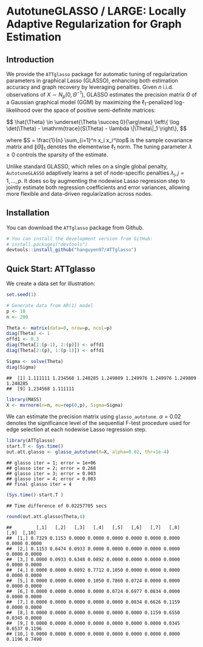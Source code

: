 AutotuneGLASSO / LARGE: Locally Adaptive Regularization for Graph Estimation
================

## Introduction

We provide the `ATTglasso` package for automatic tuning of
regularization parameters in graphical Lasso (GLASSO), enhancing both
estimation accuracy and graph recovery by leveraging penalties. Given
$n$ i.i.d. observations of $X \sim N_p(0, \Theta^{-1})$, GLASSO
estimates the precision matrix $\Theta$ of a Gaussian graphical model
(GGM) by maximizing the $\ell_1$-penalized log-likelihood over the space
of positive semi-definite matrices:
<p>
$$
    \hat{\Theta} \in \underset{\Theta \succeq 0}{\arg\max} \left\{ \log \det(\Theta) - \mathrm{trace}(S\Theta) - \lambda \|\Theta\|_1 \right\},
$$
</p>

where $S = \frac{1}{n} \sum_{i=1}^n x_i x_i^\top$ is the sample
covariance matrix and $\|\Theta\|_1$ denotes the elementwise $\ell_1$
norm. The tuning parameter $\lambda \geq 0$ controls the sparsity of the
estimate.

Unlike standard GLASSO, which relies on a single global penalty,
`AutotuneGLASSO` adaptively learns a set of node-specific penalties
$\lambda_j, j = 1, \ldots, p$. It does so by augmenting the nodewise
Lasso regression step to jointly estimate both regression coefficients
and error variances, allowing more flexible and data-driven
regularization across nodes.

## Installation

You can download the `ATTglasso` package from Github.

``` r
# You can install the development version from GitHub:
# install.packages("devtools")
devtools::install_github("hanguyen97/ATTglasso")
```

## Quick Start: ATTglasso

We create a data set for illustration:

``` r
set.seed(1)

# Generate data from AR(1) model
p <- 10
n <- 200

Theta <- matrix(data=0, nrow=p, ncol=p)
diag(Theta) <- 1
offd1 <- 0.3
diag(Theta[1:(p-1), 2:(p)]) <- offd1
diag(Theta[2:(p), 1:(p-1)]) <- offd1

Sigma <- solve(Theta)
diag(Sigma)
```

    ##  [1] 1.111111 1.234568 1.248285 1.249809 1.249976 1.249976 1.249809 1.248285
    ##  [9] 1.234568 1.111111

``` r
library(MASS)
X <- mvrnorm(n=n, mu=rep(0,p), Sigma=Sigma)
```

We can estimate the precision matrix using `glasso_autotune`.
$\alpha = 0.02$ denotes the significance level of the sequential F-test
procedure used for edge selection at each nodewise Lasso regression
step.

``` r
library(ATTglasso)
start.T <- Sys.time()
out.att.glasso <- glasso_autotune(X=X, alpha=0.02, thr=1e-4)
```

    ## glasso iter = 1; error = 1e+06
    ## glasso iter = 2; error = 0.268
    ## glasso iter = 3; error = 0.003
    ## glasso iter = 4; error = 0.003
    ## final glasso iter = 4

``` r
(Sys.time()-start.T )
```

    ## Time difference of 0.02257705 secs

``` r
round(out.att.glasso$Theta,4)
```

    ##         [,1]   [,2]   [,3]   [,4]   [,5]   [,6]   [,7]   [,8]   [,9]  [,10]
    ##  [1,] 0.7329 0.1153 0.0000 0.0000 0.0000 0.0000 0.0000 0.0000 0.0000 0.0000
    ##  [2,] 0.1153 0.6474 0.0933 0.0000 0.0000 0.0000 0.0000 0.0000 0.0000 0.0000
    ##  [3,] 0.0000 0.0933 0.6348 0.0892 0.0000 0.0000 0.0000 0.0000 0.0000 0.0000
    ##  [4,] 0.0000 0.0000 0.0892 0.7712 0.1050 0.0000 0.0000 0.0000 0.0000 0.0000
    ##  [5,] 0.0000 0.0000 0.0000 0.1050 0.7860 0.0724 0.0000 0.0000 0.0000 0.0000
    ##  [6,] 0.0000 0.0000 0.0000 0.0000 0.0724 0.6977 0.0834 0.0000 0.0000 0.0000
    ##  [7,] 0.0000 0.0000 0.0000 0.0000 0.0000 0.0834 0.6626 0.1159 0.0000 0.0000
    ##  [8,] 0.0000 0.0000 0.0000 0.0000 0.0000 0.0000 0.1159 0.6550 0.0345 0.0000
    ##  [9,] 0.0000 0.0000 0.0000 0.0000 0.0000 0.0000 0.0000 0.0345 0.6537 0.1196
    ## [10,] 0.0000 0.0000 0.0000 0.0000 0.0000 0.0000 0.0000 0.0000 0.1196 0.7490
